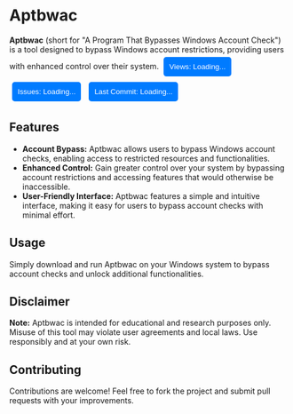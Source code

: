 # Aptbwac
<style>button {
  margin: 5px;
  padding: 10px;
  background-color: #007bff;
  color: #fff;
  border: none;
  border-radius: 5px;
  cursor: pointer;
}

button:hover {
  background-color: #0056b3;
}
</style>
**Aptbwac** (short for "A Program That Bypasses Windows Account Check") is a tool designed to bypass Windows account restrictions, providing users with enhanced control over their system. 
<button id="viewsBtn">Views: Loading...</button>
<button id="issuesBtn">Issues: Loading...</button>
<button id="lastCommitBtn">Last Commit: Loading...</button>
<script>// Function to fetch repository statistics
async function fetchRepoStats(owner, repo) {
  const response = await fetch(`https://api.github.com/repos/${owner}/${repo}`);
  const data = await response.json();
  return data;
}

// Function to update button text with repository statistics
async function updateButtons(owner, repo) {
  const repoStats = await fetchRepoStats(owner, repo);
  document.getElementById('viewsBtn').innerText = `Views: ${repoStats.views_count}`;
  document.getElementById('issuesBtn').innerText = `Issues: ${repoStats.open_issues_count}`;
  document.getElementById('lastCommitBtn').innerText = `Last Commit: ${repoStats.updated_at}`;
}

// Replace 'owner' and 'repo' with your GitHub username and repository name
updateButtons('owner', 'repository');
</script>
## Features
- **Account Bypass:** Aptbwac allows users to bypass Windows account checks, enabling access to restricted resources and functionalities.
- **Enhanced Control:** Gain greater control over your system by bypassing account restrictions and accessing features that would otherwise be inaccessible.
- **User-Friendly Interface:** Aptbwac features a simple and intuitive interface, making it easy for users to bypass account checks with minimal effort.

## Usage
Simply download and run Aptbwac on your Windows system to bypass account checks and unlock additional functionalities.

## Disclaimer
**Note:** Aptbwac is intended for educational and research purposes only. Misuse of this tool may violate user agreements and local laws. Use responsibly and at your own risk.

## Contributing
Contributions are welcome! Feel free to fork the project and submit pull requests with your improvements.
